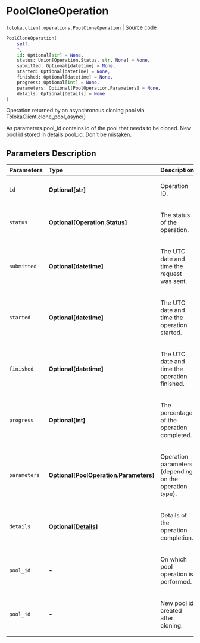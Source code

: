 # PoolCloneOperation
`toloka.client.operations.PoolCloneOperation` | [Source code](https://github.com/Toloka/toloka-kit/blob/v1.0.1/src/client/operations.py#L153)

```python
PoolCloneOperation(
    self,
    *,
    id: Optional[str] = None,
    status: Union[Operation.Status, str, None] = None,
    submitted: Optional[datetime] = None,
    started: Optional[datetime] = None,
    finished: Optional[datetime] = None,
    progress: Optional[int] = None,
    parameters: Optional[PoolOperation.Parameters] = None,
    details: Optional[Details] = None
)
```

Operation returned by an asynchronous cloning pool via TolokaClient.clone_pool_async()


As parameters.pool_id contains id of the pool that needs to be cloned.
New pool id stored in details.pool_id.
Don't be mistaken.

## Parameters Description

| Parameters | Type | Description |
| :----------| :----| :-----------|
`id`|**Optional\[str\]**|<p>Operation ID.</p>
`status`|**Optional\[[Operation.Status](toloka.client.operations.Operation.Status.md)\]**|<p>The status of the operation.</p>
`submitted`|**Optional\[datetime\]**|<p>The UTC date and time the request was sent.</p>
`started`|**Optional\[datetime\]**|<p>The UTC date and time the operation started.</p>
`finished`|**Optional\[datetime\]**|<p>The UTC date and time the operation finished.</p>
`progress`|**Optional\[int\]**|<p>The percentage of the operation completed.</p>
`parameters`|**Optional\[[PoolOperation.Parameters](toloka.client.operations.PoolOperation.Parameters.md)\]**|<p>Operation parameters (depending on the operation type).</p>
`details`|**Optional\[[Details](toloka.client.operations.PoolCloneOperation.Details.md)\]**|<p>Details of the operation completion.</p>
`pool_id`|**-**|<p>On which pool operation is performed.</p>
`pool_id`|**-**|<p>New pool id created after cloning.</p>
